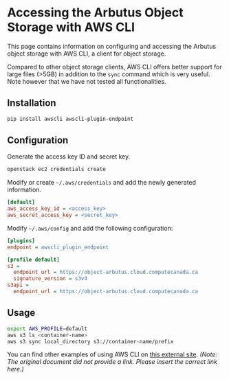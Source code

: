 # Accessing the Arbutus Object Storage with AWS CLI

This page contains information on configuring and accessing the Arbutus object storage with AWS CLI, a client for object storage.

Compared to other object storage clients, AWS CLI offers better support for large files (>5GB) in addition to the `sync` command which is very useful. Note however that we have not tested all functionalities.


## Installation

```bash
pip install awscli awscli-plugin-endpoint
```

## Configuration

Generate the access key ID and secret key.

```bash
openstack ec2 credentials create
```

Modify or create `~/.aws/credentials` and add the newly generated information.

```ini
[default]
aws_access_key_id = <access_key>
aws_secret_access_key = <secret_key>
```

Modify `~/.aws/config` and add the following configuration:

```ini
[plugins]
endpoint = awscli_plugin_endpoint

[profile default]
s3 =
  endpoint_url = https://object-arbutus.cloud.computecanada.ca
  signature_version = s3v4
s3api =
  endpoint_url = https://object-arbutus.cloud.computecanada.ca
```

## Usage

```bash
export AWS_PROFILE=default
aws s3 ls <container-name>
aws s3 sync local_directory s3://container-name/prefix
```

You can find other examples of using AWS CLI on [this external site](link_to_external_site_here).  *(Note:  The original document did not provide a link.  Please insert the correct link here.)*
